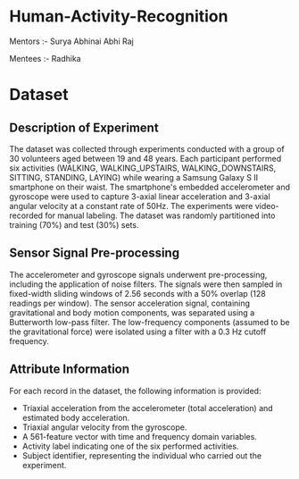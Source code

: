 # Human-Activity-Recognition

Mentors :- 
Surya Abhinai 
Abhi Raj 

Mentees :- 
Radhika 

# Dataset

## Description of Experiment

The dataset was collected through experiments conducted with a group of 30 volunteers aged between 19 and 48 years. Each participant performed six activities (WALKING, WALKING_UPSTAIRS, WALKING_DOWNSTAIRS, SITTING, STANDING, LAYING) while wearing a Samsung Galaxy S II smartphone on their waist. The smartphone's embedded accelerometer and gyroscope were used to capture 3-axial linear acceleration and 3-axial angular velocity at a constant rate of 50Hz. The experiments were video-recorded for manual labeling. The dataset was randomly partitioned into training (70%) and test (30%) sets.

## Sensor Signal Pre-processing

The accelerometer and gyroscope signals underwent pre-processing, including the application of noise filters. The signals were then sampled in fixed-width sliding windows of 2.56 seconds with a 50% overlap (128 readings per window). The sensor acceleration signal, containing gravitational and body motion components, was separated using a Butterworth low-pass filter. The low-frequency components (assumed to be the gravitational force) were isolated using a filter with a 0.3 Hz cutoff frequency.

## Attribute Information

For each record in the dataset, the following information is provided:

- Triaxial acceleration from the accelerometer (total acceleration) and estimated body acceleration.
- Triaxial angular velocity from the gyroscope.
- A 561-feature vector with time and frequency domain variables.
- Activity label indicating one of the six performed activities.
- Subject identifier, representing the individual who carried out the experiment.
